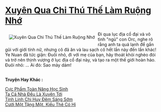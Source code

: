 <a href="https://truyentiki.com/xuyen-qua-chi-thu-the-lam-ruong-nho.33623/" title="Xuyên Qua Chi Thú Thế Làm Ruộng Nhớ"><h1>Xuyên Qua Chi Thú Thế Làm Ruộng Nhớ</h1></a><div style="display:table"><img align="right" style="float: left; padding: 10px;" src="https://truyentiki.com/a/img/str/src/33623.jpg" alt="Xuyên Qua Chi Thú Thế Làm Ruộng Nhớ">Đi qua lục địa cổ đại và vô tình "ngủ" con Orc, nghe rõ rằng anh ta quá lạnh để gần gũi với giới tính nữ, nhưng cô đã ăn và lau sạch cô hết lần này đến lần khác! Ye Nuan đã tức giận: Đuôi nhỏ, đi với mẹ của bạn, hãy thoát khỏi nghèo đói và trở nên thịnh vượng ở lục địa cổ đại này, và tạo ra một thế giới hoàn hảo. Đuôi nhỏ: ... Ai đó: Sao mày dám!</div><p><br><b>Truyện Hay Khác :</b></p><a href="https://truyentiki.com/cuc-pham-toan-nang-hoc-sinh.33622/" alt="Cực Phẩm Toàn Năng Học Sinh">Cực Phẩm Toàn Năng Học Sinh</a><br/><a href="https://github.com/nownovels/top500/tree/master/truyenhay/33551/" alt="Ta Cả Nhà Đều Là Xuyên Tới">Ta Cả Nhà Đều Là Xuyên Tới</a><br/><a href="https://www.flickr.com/photos/188164041@N05/49977850007/" alt="Tinh Linh Chi Huy Đêm Sáng Sớm">Tinh Linh Chi Huy Đêm Sáng Sớm</a><br/><a href="https://github.com/nownovels/top500/tree/master/truyenhay/33887/" alt="Cưới Một Tặng Một, Kiều Thê Có Hỉ">Cưới Một Tặng Một, Kiều Thê Có Hỉ</a><br/>